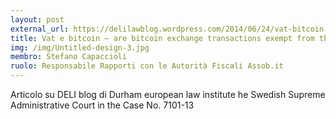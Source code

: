 ```yaml
---
layout: post
external_url: https://delilawblog.wordpress.com/2014/06/24/vat-bitcoin-are-bitcoin-exchange-transactions-exempt-from-the-vat-directive/
title: Vat e bitcoin – are bitcoin exchange transactions exempt from the vat directive?
img: /img/Untitled-design-3.jpg
membro: Stefano Capaccioli
ruolo: Responsabile Rapporti con le Autorità Fiscali Assob.it
---
```


Articolo su DELI blog di Durham european law institute he Swedish Supreme Administrative Court in the Case No. 7101-13

